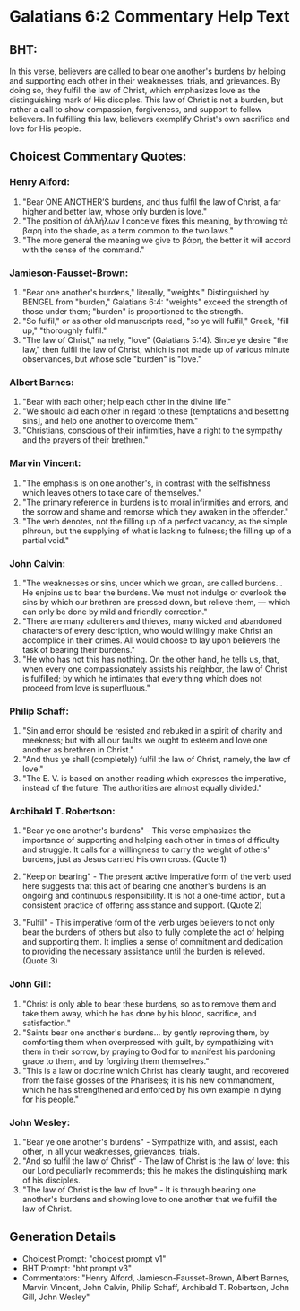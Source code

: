 # Galatians 6:2 Commentary Help Text

## BHT:
In this verse, believers are called to bear one another's burdens by helping and supporting each other in their weaknesses, trials, and grievances. By doing so, they fulfill the law of Christ, which emphasizes love as the distinguishing mark of His disciples. This law of Christ is not a burden, but rather a call to show compassion, forgiveness, and support to fellow believers. In fulfilling this law, believers exemplify Christ's own sacrifice and love for His people.

## Choicest Commentary Quotes:
### Henry Alford:
1. "Bear ONE ANOTHER’S burdens, and thus fulfil the law of Christ, a far higher and better law, whose only burden is love."
2. "The position of ἀλλήλων I conceive fixes this meaning, by throwing τὰ βάρη into the shade, as a term common to the two laws."
3. "The more general the meaning we give to βάρη, the better it will accord with the sense of the command."

### Jamieson-Fausset-Brown:
1. "Bear one another's burdens," literally, "weights." Distinguished by BENGEL from "burden," Galatians 6:4: "weights" exceed the strength of those under them; "burden" is proportioned to the strength.
2. "So fulfil," or as other old manuscripts read, "so ye will fulfil," Greek, "fill up," "thoroughly fulfil."
3. "The law of Christ," namely, "love" (Galatians 5:14). Since ye desire "the law," then fulfil the law of Christ, which is not made up of various minute observances, but whose sole "burden" is "love."

### Albert Barnes:
1. "Bear with each other; help each other in the divine life."
2. "We should aid each other in regard to these [temptations and besetting sins], and help one another to overcome them."
3. "Christians, conscious of their infirmities, have a right to the sympathy and the prayers of their brethren."

### Marvin Vincent:
1. "The emphasis is on one another's, in contrast with the selfishness which leaves others to take care of themselves."
2. "The primary reference in burdens is to moral infirmities and errors, and the sorrow and shame and remorse which they awaken in the offender."
3. "The verb denotes, not the filling up of a perfect vacancy, as the simple plhroun, but the supplying of what is lacking to fulness; the filling up of a partial void."

### John Calvin:
1. "The weaknesses or sins, under which we groan, are called burdens... He enjoins us to bear the burdens. We must not indulge or overlook the sins by which our brethren are pressed down, but relieve them, — which can only be done by mild and friendly correction."
2. "There are many adulterers and thieves, many wicked and abandoned characters of every description, who would willingly make Christ an accomplice in their crimes. All would choose to lay upon believers the task of bearing their burdens."
3. "He who has not this has nothing. On the other hand, he tells us, that, when every one compassionately assists his neighbor, the law of Christ is fulfilled; by which he intimates that every thing which does not proceed from love is superfluous."

### Philip Schaff:
1. "Sin and error should be resisted and rebuked in a spirit of charity and meekness; but with all our faults we ought to esteem and love one another as brethren in Christ." 
2. "And thus ye shall (completely) fulfil the law of Christ, namely, the law of love." 
3. "The E. V. is based on another reading which expresses the imperative, instead of the future. The authorities are almost equally divided."

### Archibald T. Robertson:
1. "Bear ye one another's burdens" - This verse emphasizes the importance of supporting and helping each other in times of difficulty and struggle. It calls for a willingness to carry the weight of others' burdens, just as Jesus carried His own cross. (Quote 1)

2. "Keep on bearing" - The present active imperative form of the verb used here suggests that this act of bearing one another's burdens is an ongoing and continuous responsibility. It is not a one-time action, but a consistent practice of offering assistance and support. (Quote 2)

3. "Fulfil" - This imperative form of the verb urges believers to not only bear the burdens of others but also to fully complete the act of helping and supporting them. It implies a sense of commitment and dedication to providing the necessary assistance until the burden is relieved. (Quote 3)

### John Gill:
1. "Christ is only able to bear these burdens, so as to remove them and take them away, which he has done by his blood, sacrifice, and satisfaction."
2. "Saints bear one another's burdens... by gently reproving them, by comforting them when overpressed with guilt, by sympathizing with them in their sorrow, by praying to God for to manifest his pardoning grace to them, and by forgiving them themselves."
3. "This is a law or doctrine which Christ has clearly taught, and recovered from the false glosses of the Pharisees; it is his new commandment, which he has strengthened and enforced by his own example in dying for his people."

### John Wesley:
1. "Bear ye one another's burdens" - Sympathize with, and assist, each other, in all your weaknesses, grievances, trials.
2. "And so fulfil the law of Christ" - The law of Christ is the law of love: this our Lord peculiarly recommends; this he makes the distinguishing mark of his disciples.
3. "The law of Christ is the law of love" - It is through bearing one another's burdens and showing love to one another that we fulfill the law of Christ.


## Generation Details
- Choicest Prompt: "choicest prompt v1"
- BHT Prompt: "bht prompt v3"
- Commentators: "Henry Alford, Jamieson-Fausset-Brown, Albert Barnes, Marvin Vincent, John Calvin, Philip Schaff, Archibald T. Robertson, John Gill, John Wesley"
